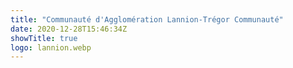 ```yaml
---
title: "Communauté d'Agglomération Lannion-Trégor Communauté"
date: 2020-12-28T15:46:34Z
showTitle: true
logo: lannion.webp
---
```

